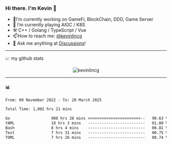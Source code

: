 ### Hi there. I'm Kevin 👋

- 🔭I’m currently working on GameFi, BlockChain, DDD, Game Server
- 🌱 I’m currently playing AIGC / K8S
-   :hammer_and_pick: C++ / Golang / TypeScript / Vue
- 📫How to reach me: [@kevinlincg](https://twitter.com/kevinlincg) 
-   :thought_balloon: Ask me anything at [Discussions](https://github.com/kevinlincg/kevinlincg/issues/new)!

---

📈 my github stats

<p align="center"> <img src="https://github-readme-stats-ouuan.vercel.app/api?username=kevinlincg&theme=dark&show_icons=true&count_private=true" alt="kevinlincg" />

---

#### :bar_chart: 

<!--START_SECTION:waka-->

```txt
From: 09 November 2022 - To: 20 March 2025

Total Time: 1,002 hrs 21 mins

Go                  908 hrs 28 mins >>>>>>>>>>>>>>>>>>>>>>>--   90.63 %
YAML                18 hrs 3 mins   -------------------------   01.80 %
Bash                8 hrs 4 mins    -------------------------   00.81 %
Text                7 hrs 31 mins   -------------------------   00.75 %
TOML                7 hrs 26 mins   -------------------------   00.74 %
```

<!--END_SECTION:waka-->
